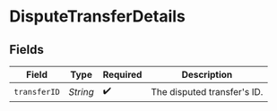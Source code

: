 # DisputeTransferDetails


## Fields

| Field                       | Type                        | Required                    | Description                 |
| --------------------------- | --------------------------- | --------------------------- | --------------------------- |
| `transferID`                | *String*                    | :heavy_check_mark:          | The disputed transfer's ID. |